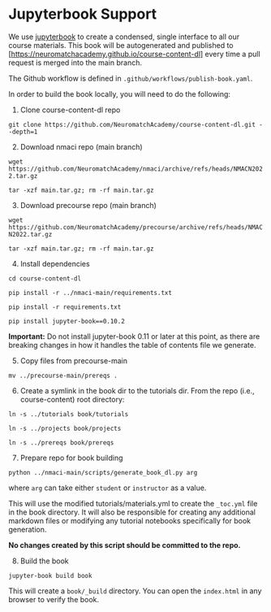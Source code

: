 # Jupyterbook Support

We use [jupyterbook](https://jupyterbook.org/intro.html) to create a condensed,
single interface to all our course materials. This book will be autogenerated
and published to [https://neuromatchacademy.github.io/course-content-dl] every time
a pull request is merged into the main branch.

The Github workflow is defined in `.github/workflows/publish-book.yaml`. 

In order to build the book locally, you will need to do the following:

1. Clone course-content-dl repo

`git clone https://github.com/NeuromatchAcademy/course-content-dl.git --depth=1`

2. Download nmaci repo (main branch)

`wget https://github.com/NeuromatchAcademy/nmaci/archive/refs/heads/NMACN2022.tar.gz`

`tar -xzf main.tar.gz; rm -rf main.tar.gz`

3. Download precourse repo (main branch)

`wget https://github.com/NeuromatchAcademy/precourse/archive/refs/heads/NMACN2022.tar.gz`

`tar -xzf main.tar.gz; rm -rf main.tar.gz`

4. Install dependencies

`cd course-content-dl`

`pip install -r ../nmaci-main/requirements.txt`

`pip install -r requirements.txt`

`pip install jupyter-book==0.10.2`

**Important:** Do not install jupyter-book 0.11 or later at this point, as there are breaking changes in how it handles the table of contents file we generate.

5. Copy files from precourse-main

`mv ../precourse-main/prereqs .`

6. Create a symlink in the book dir to the tutorials dir. From the repo (i.e., course-content) root directory:

`ln -s ../tutorials book/tutorials`

`ln -s ../projects book/projects`

`ln -s ../prereqs book/prereqs`

7. Prepare repo for book building

`python ../nmaci-main/scripts/generate_book_dl.py arg`

where `arg` can take either `student` or `instructor` as a value.

This will use the modified tutorials/materials.yml to create the `_toc.yml` file in the book directory. It will also be responsible for creating any additional markdown files or modifying any tutorial notebooks specifically for book generation. 

**No changes created by this script should be committed to the repo.**

8. Build the book

`jupyter-book build book`

This will create a `book/_build` directory. You can open the `index.html` in any browser to verify the book.



